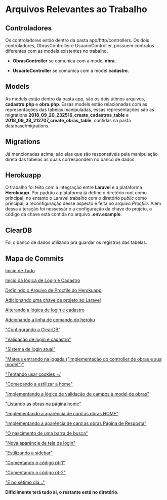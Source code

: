 # Arquivos Relevantes ao Trabalho

## Controladores

Os controladores estão dentro da pasta app/http/controllers. Os dois controladores, ObrasController e UsuarioController, possuem contratos diferentes com as models existentes no trabalho.


* **ObrasController** se comunica com a model **obra**.

* **UsuarioController** se comunica com a model **cadastro**.

## Models

As models estão dentro da pasta app, são os dois útimos arquivos, **cadastro.php** e **obra.php**. Essas models estão relacionadas com as representações das tabelas manipuladas, essas representações são as migrations **2018_09_20_232516_create_cadastros_table** e **2018_09_28_212707_create_obras_table**, contidas na pasta database/migrations. 

## Migrations

Já mencionadas acima, são elas que são responsáveis pela manipulação direta das tabelas as quais correspondem no banco de dados.

## Herokuapp

O trabalho foi feito com a integração entre **Laravel** e a plataforma **Herokuapp**. Por padrão a plataforma já define o diretório root como principal, no entanto o Laravel trabalho com o diretório *public* como principal, a reconfiguração desse aspecto é feita no arquivo *Procfile*.
Além dessa alteração foi nessessário a configuração da chave do projeto,
o código da chave está contida no arquivo **.env.example**.

## ClearDB

Foi o banco de dados utilizado pra guardar os registros das tabelas.

## Mapa de Commits

[Início de Tudo]("https://github.com/IcaroColtec/Recuperacao-2o-Trimestre/commit/e589a19eb22532c1c5b5ed7d0e51724d81a2558d")

[Início da lógica de Login e Cadastro]("https://github.com/IcaroColtec/Recuperacao-2o-Trimestre/commit/c32cc3daceeb038aa6c7ebce0e7ec9ebec037b10")

[Definindo o Arquivo de Procfile do Herokuapp]("https://github.com/IcaroColtec/Recuperacao-2o-Trimestre/commit/9b1156bb57eec38115c625aa2e85ccc2a08482a4")

[Adicionando uma chave de projeto ao Laravel]("https://github.com/IcaroColtec/Recuperacao-2o-Trimestre/commit/466eaa3400c784d2df2c148c5b796a3df674f5b4")

[Alterando a lógica de login e cadastro]("https://github.com/IcaroColtec/Recuperacao-2o-Trimestre/commit/cd8fddec575b3e90d50228cbb5e08b4b7642d863")

[Adcionando a linha de comando do heroku]("https://github.com/IcaroColtec/Recuperacao-2o-Trimestre/commit/15a3421c1b201d8d501c5f52ec90704c2b14428e")

["Configurando a ClearDB"]("https://github.com/IcaroColtec/Recuperacao-2o-Trimestre/commit/ebfa58ad2470f60b1642ef603b9972e2f2150084")

["Validação de login e cadastro"]("https://github.com/IcaroColtec/Recuperacao-2o-Trimestre/commit/e04aafcdb25895a6d6800d02d7fd020fb1d0363c")

["Sistema de login atual"]("https://github.com/IcaroColtec/Recuperacao-2o-Trimestre/commit/543463c53f949c92b8be72b8b9b2ba4c4073462a")

["Mateus entrando na jogada ("Implementação do controller de obras e sua model")"]("https://github.com/IcaroColtec/Recuperacao-2o-Trimestre/commit/fdbcdc56654e1f43b65642a5d4f7a5d50c52c92f")

["Tentando usar cookies =/]("https://github.com/IcaroColtec/Recuperacao-2o-Trimestre/commit/303056538baca5c3b0e508564c0c1dca6895ce7f")

["Começando a estilizar a home"]("https://github.com/IcaroColtec/Recuperacao-2o-Trimestre/commit/1866ab3b23bc23896371a07b4faf53cd2a4c2954")

["Implementando a lógica de validação de campos à model de obras"]("https://github.com/IcaroColtec/Recuperacao-2o-Trimestre/commit/dcf4957273115208a63f676d4d3c7ab71792e8ac")

["Listando as obras na página home"]("https://github.com/IcaroColtec/Recuperacao-2o-Trimestre/commit/e2dc023c5165380b30957395a399e8bba47c527e")

["Implementando a aparência de card as obras HOME"]("https://github.com/IcaroColtec/Recuperacao-2o-Trimestre/commit/e2dc023c5165380b30957395a399e8bba47c527e")

["Implementando a aparência de card as obras Página de Resposta"]("https://github.com/IcaroColtec/Recuperacao-2o-Trimestre/commit/a106714a191c966fda261f11ba63c4414f064b97")

["O nascimento de uma barra de busca"]("https://github.com/IcaroColtec/Recuperacao-2o-Trimestre/commit/3f59bc02d9f0ab3136e9ec98d2950cd4882994bf")

["Nova aparência de tela de login"]("https://github.com/IcaroColtec/Recuperacao-2o-Trimestre/commit/87df86989add4214be69708397f8d90354c974b0")

["Estilizando a sidebar"]("https://github.com/IcaroColtec/Recuperacao-2o-Trimestre/commit/2d4dea38ef695ecf9c4f3415511921849e7622d8")

["Comentando o código pt-1"]("https://github.com/IcaroColtec/Recuperacao-2o-Trimestre/commit/1a2300b458749267b71421e98d8a273fec004a64")

["Comentando o código pt-2"]("https://github.com/IcaroColtec/Recuperacao-2o-Trimestre/commit/06c333c4216ac34ac64e61a1a963b50a96a93fda")

["E no sétimo dia..."]("https://github.com/IcaroColtec/Recuperacao-2o-Trimestre/commit/e41e5dcfdacec3bee2a75f5c261c51662097d1a6")

**Dificilmente terá tudo ai, o restante está no diretório.**

